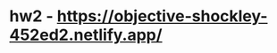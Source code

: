 # hw2 - https://objective-shockley-452ed2.netlify.app/
<!-- for this project, I designed an html platform to showcase my bakery business, along with its products and location>
